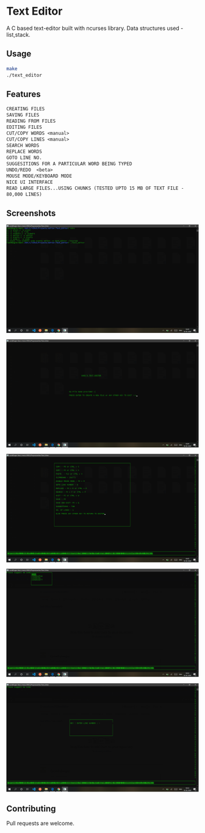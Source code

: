 # Text Editor

A C based text-editor built with ncurses library.
Data structures used - list,stack.

## Usage



```bash
make 
./text_editor
```
## Features
    CREATING FILES
	SAVING FILES 
	READING FROM FILES
	EDITING FILES
	CUT/COPY WORDS <manual>
	CUT/COPY LINES <manual>
	SEARCH WORDS
	REPLACE WORDS
	GOTO LINE NO.
	SUGGESITIONS FOR A PARTICULAR WORD BEING TYPED
	UNDO/REDO  <beta>
	MOUSE MODE/KEYBOARD MODE
	NICE UI INTERFACE
	READ LARGE FILES...USING CHUNKS (TESTED UPTO 15 MB OF TEXT FILE - 80,000 LINES)
## Screenshots

![How to Run ?](https://github.com/vasusharma7/Text-Editor/blob/master/screenshots/Screenshot%20(479).png)

![Initial Screen](https://github.com/vasusharma7/Text-Editor/blob/master/screenshots/Screenshot%20(480).png)

![All Available Options](https://github.com/vasusharma7/Text-Editor/blob/master/screenshots/Screenshot%20(481).png)

![Suggestions](https://github.com/vasusharma7/Text-Editor/blob/master/screenshots/Screenshot%20(482).png)

![Goto Line Number](https://github.com/vasusharma7/Text-Editor/blob/master/screenshots/Screenshot%20(483).png)



## Contributing
Pull requests are welcome. 

